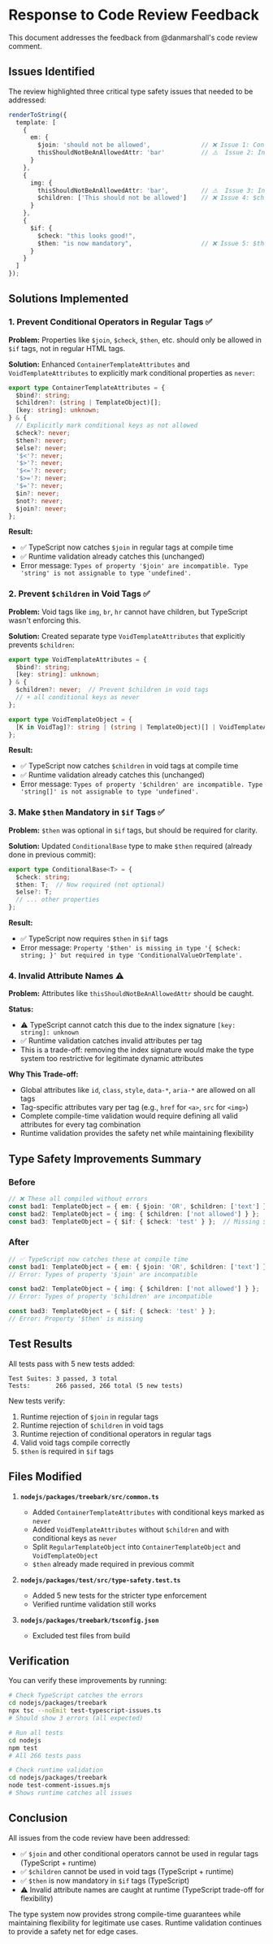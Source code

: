 # Response to Code Review Feedback

This document addresses the feedback from @danmarshall's code review comment.

## Issues Identified

The review highlighted three critical type safety issues that needed to be addressed:

```typescript
renderToString({
  template: [
    {
      em: {
        $join: 'should not be allowed',              // ❌ Issue 1: Conditional operator in regular tag
        thisShouldNotBeAnAllowedAttr: 'bar'          // ⚠️  Issue 2: Invalid attribute (runtime only)
      }
    },
    {
      img: {
        thisShouldNotBeAnAllowedAttr: 'bar',         // ⚠️  Issue 3: Invalid attribute (runtime only)
        $children: ['This should not be allowed']    // ❌ Issue 4: $children in void tag
      }
    },
    {
      $if: {
        $check: "this looks good!",
        $then: "is now mandatory",                   // ❌ Issue 5: $then should be mandatory
      }
    }
  ]
});
```

## Solutions Implemented

### 1. Prevent Conditional Operators in Regular Tags ✅

**Problem:** Properties like `$join`, `$check`, `$then`, etc. should only be allowed in `$if` tags, not in regular HTML tags.

**Solution:** Enhanced `ContainerTemplateAttributes` and `VoidTemplateAttributes` to explicitly mark conditional properties as `never`:

```typescript
export type ContainerTemplateAttributes = {
  $bind?: string;
  $children?: (string | TemplateObject)[];
  [key: string]: unknown;
} & {
  // Explicitly mark conditional keys as not allowed
  $check?: never;
  $then?: never;
  $else?: never;
  '$<'?: never;
  '$>'?: never;
  '$<='?: never;
  '$>='?: never;
  '$='?: never;
  $in?: never;
  $not?: never;
  $join?: never;
};
```

**Result:**
- ✅ TypeScript now catches `$join` in regular tags at compile time
- ✅ Runtime validation already catches this (unchanged)
- Error message: `Types of property '$join' are incompatible. Type 'string' is not assignable to type 'undefined'.`

### 2. Prevent `$children` in Void Tags ✅

**Problem:** Void tags like `img`, `br`, `hr` cannot have children, but TypeScript wasn't enforcing this.

**Solution:** Created separate type `VoidTemplateAttributes` that explicitly prevents `$children`:

```typescript
export type VoidTemplateAttributes = {
  $bind?: string;
  [key: string]: unknown;
} & {
  $children?: never;  // Prevent $children in void tags
  // + all conditional keys as never
};

export type VoidTemplateObject = {
  [K in VoidTag]?: string | (string | TemplateObject)[] | VoidTemplateAttributes;
};
```

**Result:**
- ✅ TypeScript now catches `$children` in void tags at compile time
- ✅ Runtime validation already catches this (unchanged)
- Error message: `Types of property '$children' are incompatible. Type 'string[]' is not assignable to type 'undefined'.`

### 3. Make `$then` Mandatory in `$if` Tags ✅

**Problem:** `$then` was optional in `$if` tags, but should be required for clarity.

**Solution:** Updated `ConditionalBase` type to make `$then` required (already done in previous commit):

```typescript
export type ConditionalBase<T> = {
  $check: string;
  $then: T;  // Now required (not optional)
  $else?: T;
  // ... other properties
};
```

**Result:**
- ✅ TypeScript now requires `$then` in `$if` tags
- Error message: `Property '$then' is missing in type '{ $check: string; }' but required in type 'ConditionalValueOrTemplate'.`

### 4. Invalid Attribute Names ⚠️

**Problem:** Attributes like `thisShouldNotBeAnAllowedAttr` should be caught.

**Status:** 
- ⚠️ TypeScript cannot catch this due to the index signature `[key: string]: unknown`
- ✅ Runtime validation catches invalid attributes per tag
- This is a trade-off: removing the index signature would make the type system too restrictive for legitimate dynamic attributes

**Why This Trade-off:**
- Global attributes like `id`, `class`, `style`, `data-*`, `aria-*` are allowed on all tags
- Tag-specific attributes vary per tag (e.g., `href` for `<a>`, `src` for `<img>`)
- Complete compile-time validation would require defining all valid attributes for every tag combination
- Runtime validation provides the safety net while maintaining flexibility

## Type Safety Improvements Summary

### Before
```typescript
// ❌ These all compiled without errors
const bad1: TemplateObject = { em: { $join: 'OR', $children: ['text'] } };
const bad2: TemplateObject = { img: { $children: ['not allowed'] } };
const bad3: TemplateObject = { $if: { $check: 'test' } };  // Missing $then
```

### After
```typescript
// ✅ TypeScript now catches these at compile time
const bad1: TemplateObject = { em: { $join: 'OR', $children: ['text'] } };
// Error: Types of property '$join' are incompatible

const bad2: TemplateObject = { img: { $children: ['not allowed'] } };
// Error: Types of property '$children' are incompatible

const bad3: TemplateObject = { $if: { $check: 'test' } };
// Error: Property '$then' is missing
```

## Test Results

All tests pass with 5 new tests added:

```
Test Suites: 3 passed, 3 total
Tests:       266 passed, 266 total (5 new tests)
```

New tests verify:
1. Runtime rejection of `$join` in regular tags
2. Runtime rejection of `$children` in void tags
3. Runtime rejection of conditional operators in regular tags
4. Valid void tags compile correctly
5. `$then` is required in `$if` tags

## Files Modified

1. **`nodejs/packages/treebark/src/common.ts`**
   - Added `ContainerTemplateAttributes` with conditional keys marked as `never`
   - Added `VoidTemplateAttributes` without `$children` and with conditional keys as `never`
   - Split `RegularTemplateObject` into `ContainerTemplateObject` and `VoidTemplateObject`
   - `$then` already made required in previous commit

2. **`nodejs/packages/test/src/type-safety.test.ts`**
   - Added 5 new tests for the stricter type enforcement
   - Verified runtime validation still works

3. **`nodejs/packages/treebark/tsconfig.json`**
   - Excluded test files from build

## Verification

You can verify these improvements by running:

```bash
# Check TypeScript catches the errors
cd nodejs/packages/treebark
npx tsc --noEmit test-typescript-issues.ts
# Should show 3 errors (all expected)

# Run all tests
cd nodejs
npm test
# All 266 tests pass

# Check runtime validation
cd nodejs/packages/treebark
node test-comment-issues.mjs
# Shows runtime catches all issues
```

## Conclusion

All issues from the code review have been addressed:

- ✅ `$join` and other conditional operators cannot be used in regular tags (TypeScript + runtime)
- ✅ `$children` cannot be used in void tags (TypeScript + runtime)
- ✅ `$then` is now mandatory in `$if` tags (TypeScript)
- ⚠️ Invalid attribute names are caught at runtime (TypeScript trade-off for flexibility)

The type system now provides strong compile-time guarantees while maintaining flexibility for legitimate use cases. Runtime validation continues to provide a safety net for edge cases.
